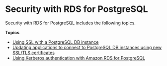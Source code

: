 # Security with RDS for PostgreSQL<a name="PostgreSQL.Concepts.General.Security"></a>

Security with RDS for PostgreSQL includes the following topics\.

**Topics**
+ [Using SSL with a PostgreSQL DB instance](PostgreSQL.Concepts.General.SSL.md)
+ [Updating applications to connect to PostgreSQL DB instances using new SSL/TLS certificates](ssl-certificate-rotation-postgresql.md)
+ [Using Kerberos authentication with Amazon RDS for PostgreSQL](postgresql-kerberos.md)
